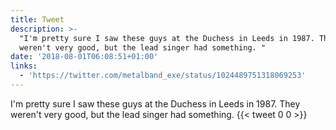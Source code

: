 ```yaml
---
title: Tweet
description: >-
  "I'm pretty sure I saw these guys at the Duchess in Leeds in 1987. They
  weren't very good, but the lead singer had something. "
date: '2018-08-01T06:08:51+01:00'
links:
  - 'https://twitter.com/metalband_exe/status/1024489751318069253'
---
```

I'm pretty sure I saw these guys at the Duchess in Leeds in 1987. They weren't very good, but the lead singer had something. 
      {{< tweet 0 0 >}}
    
